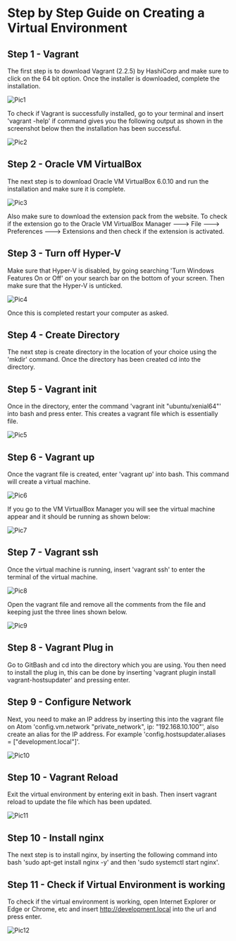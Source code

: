 # Step by Step Guide on Creating a Virtual Environment

## Step 1 - Vagrant
The first step is to download Vagrant (2.2.5) by HashiCorp and make sure to click on the 64 bit option. Once the installer is downloaded, complete the installation.

![Pic1](Images/capture.png)

To check if Vagrant is successfully installed, go to your terminal and insert 'vagrant -help' if command gives you the following output as shown in the screenshot below then the installation has been successful.

![Pic2](capture4.png)

## Step 2 - Oracle VM VirtualBox
The next step is to download Oracle VM VirtualBox 6.0.10 and run the installation and make sure it is complete.

![Pic3](capture2.png)

Also make sure to download the extension pack from the website. To check if the extension go to the Oracle VM VirtualBox Manager ---> File ---> Preferences ---> Extensions and then check if the extension is activated.
## Step 3 - Turn off Hyper-V
Make sure that Hyper-V is disabled, by going searching 'Turn Windows Features On or Off' on your search bar on the bottom of your screen. Then make sure that the Hyper-V is unticked.

![Pic4](capture15.png)

Once this is completed restart your computer as asked.
## Step 4 - Create Directory
The next step is create directory in the location of your choice using the 'mkdir' command. Once the directory has been created cd into the directory.
## Step 5 - Vagrant init
Once in the directory, enter the command 'vagrant init "ubuntu/xenial64"' into bash and press enter. This creates a vagrant file which is essentially file.

![Pic5](vagrant_init.png)

## Step 6 - Vagrant up
Once the vagrant file is created, enter 'vagrant up' into bash. This command will create a virtual machine.

![Pic6](capture6.png)

 If you go to the VM VirtualBox Manager you will see the virtual machine appear and it should be running as shown below:

 ![Pic7](capture3.1.png)

## Step 7 - Vagrant ssh
Once the virtual machine is running, insert 'vagrant ssh' to enter the terminal of the virtual machine.

![Pic8](capture7.png)

Open the vagrant file and remove all the comments from the file and keeping just the three lines shown below.

![Pic9](capture20.png)



## Step 8 - Vagrant Plug in
Go to GitBash and cd into the directory which you are using. You then need to install the plug in, this can be done by inserting 'vagrant plugin install vagrant-hostsupdater' and pressing enter.

## Step 9 - Configure Network
Next, you need to make an IP address by inserting this into the vagrant file on Atom 'config.vm.network "private_network", ip: "192.168.10.100"', also create an alias for the IP address. For example 'config.hostsupdater.aliases = ["development.local"]'.

![Pic10](capture9.png)

## Step 10 - Vagrant Reload
Exit the virtual environment by entering exit in bash. Then insert vagrant reload to update the file which has been updated.

![Pic11](capture10.png)

## Step 10 - Install nginx
The next step is to install nginx, by inserting the following command into bash 'sudo apt-get install nginx -y' and then 'sudo systemctl start nginx'.


## Step 11 - Check if Virtual Environment is working
To check if the virtual environment is working, open Internet Explorer or Edge or Chrome, etc and insert http://development.local into the url and press enter.

![Pic12](development.png)
